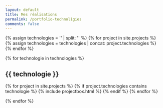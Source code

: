 ```yaml
---
layout: default
title: Mes réalisations
permalink: /portfolio-technoligies
comments: false
--- 
```


{% assign technologies = '' | split: '' %}
{% for project in site.projects %}
{% assign technologies = technologies | concat: project.technologies   %}
{% endfor %}

{% for technologie in technologies %}

<section class="recent-posts">
    <div class="section-title">
        <h2 id="{{ technologie | replace: " ","-" | replace: ".","-" }}"><span>{{  technologie }}</span></h2>
    </div>
    <div class="row listrecent">
 {% for project in site.projects %}
 {% if project.technologies contains technologie   %}
 {% include projectbox.html %}
 {% endif %}
 {% endfor %} 
    </div>
</section>

{% endfor %}



